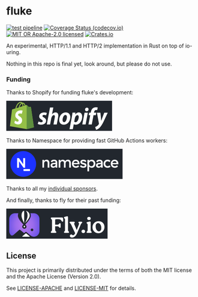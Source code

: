 # fluke

[![test pipeline](https://github.com/bearcove/fluke/actions/workflows/test.yml/badge.svg)](https://github.com/bearcove/fluke/actions/workflows/test.yml?query=branch%3Amain)
[![Coverage Status (codecov.io)](https://codecov.io/gh/bearcove/fluke/branch/main/graph/badge.svg)](https://codecov.io/gh/bearcove/fluke/)
[![MIT OR Apache-2.0 licensed](https://img.shields.io/badge/license-MIT+Apache_2.0-blue.svg)](./LICENSE)
[![Crates.io](https://img.shields.io/crates/v/fluke)](https://crates.io/crates/fluke)

An experimental, HTTP/1.1 and HTTP/2 implementation in Rust on top of io-uring.

Nothing in this repo is final yet, look around, but please do not use.

### Funding

Thanks to Shopify for funding fluke's development:

[![Shopify](./static/shopify-d.svg)](https://shopify.github.io/)

Thanks to Namespace for providing fast GitHub Actions workers:

[![Namespace](./static/namespace-d.svg)](https://namespace.so)

Thanks to all my [individual sponsors](https://fasterthanli.me/donate).

And finally, thanks to fly for their past funding:

[![fly.io](./static/flyio-d.svg)](https://fly.io/docs/about/open-source/)

## License

This project is primarily distributed under the terms of both the MIT license
and the Apache License (Version 2.0).

See [LICENSE-APACHE](LICENSE-APACHE) and [LICENSE-MIT](LICENSE-MIT) for details.
